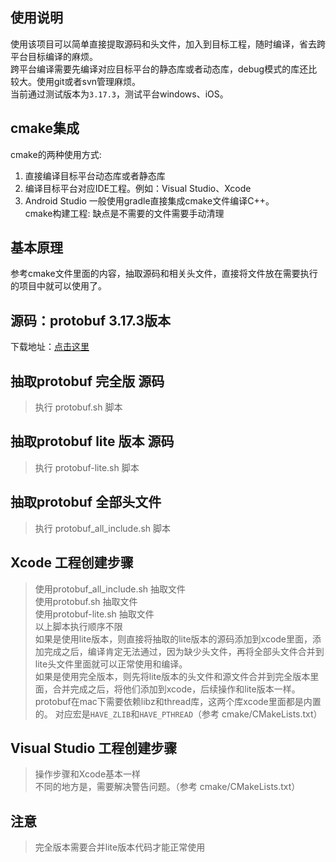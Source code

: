 
## 使用说明
使用该项目可以简单直接提取源码和头文件，加入到目标工程，随时编译，省去跨平台目标编译的麻烦。  
跨平台编译需要先编译对应目标平台的静态库或者动态库，debug模式的库还比较大。使用git或者svn管理麻烦。  
当前通过测试版本为`3.17.3`，测试平台windows、iOS。  

## cmake集成
cmake的两种使用方式:
1. 直接编译目标平台动态库或者静态库  
2. 编译目标平台对应IDE工程。例如：Visual Studio、Xcode  
3. Android Studio 一般使用gradle直接集成cmake文件编译C++。    
cmake构建工程: 缺点是不需要的文件需要手动清理  

## 基本原理
参考cmake文件里面的内容，抽取源码和相关头文件，直接将文件放在需要执行的项目中就可以使用了。

## 源码：protobuf 3.17.3版本
下载地址：[点击这里](https://github.com/protocolbuffers/protobuf/releases/tag/v3.17.3)

## 抽取protobuf 完全版 源码
> 执行 protobuf.sh 脚本

## 抽取protobuf lite 版本 源码
> 执行 protobuf-lite.sh 脚本

## 抽取protobuf 全部头文件
> 执行 protobuf_all_include.sh 脚本

## Xcode 工程创建步骤
> 使用protobuf_all_include.sh 抽取文件  
> 使用protobuf.sh 抽取文件   
> 使用protobuf-lite.sh 抽取文件  
> 以上脚本执行顺序不限  
> 如果是使用lite版本，则直接将抽取的lite版本的源码添加到xcode里面，添加完成之后，编译肯定无法通过，因为缺少头文件，再将全部头文件合并到lite头文件里面就可以正常使用和编译。  
> 如果是使用完全版本，则先将lite版本的头文件和源文件合并到完全版本里面，合并完成之后，将他们添加到xcode，后续操作和lite版本一样。  
> protobuf在mac下需要依赖libz和thread库，这两个库xcode里面都是内置的。 对应宏是`HAVE_ZLIB`和`HAVE_PTHREAD`（参考 cmake/CMakeLists.txt）  

## Visual Studio 工程创建步骤
> 操作步骤和Xcode基本一样  
> 不同的地方是，需要解决警告问题。（参考 cmake/CMakeLists.txt）  

## 注意
> 完全版本需要合并lite版本代码才能正常使用  